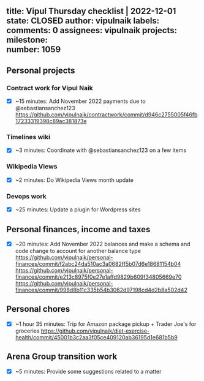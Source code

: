 title:	Vipul Thursday checklist | 2022-12-01
state:	CLOSED
author:	vipulnaik
labels:	
comments:	0
assignees:	vipulnaik
projects:	
milestone:	
number:	1059
--
## Personal projects

### Contract work for Vipul Naik

- [x] ~15 minutes: Add November 2022 payments due to @sebastiansanchez123 https://github.com/vipulnaik/contractwork/commit/d946c2755005f46fb17233319398c89ac381873e

### Timelines wiki

- [x] ~3 minutes: Coordinate with @sebastiansanchez123 on a few items

### Wikipedia Views

- [x] ~2 minutes: Do Wikipedia Views month update

### Devops work

 - [x] ~25 minutes: Update a plugin for Wordpress sites

## Personal finances, income and taxes

- [x] ~20 minutes: Add November 2022 balances and make a schema and code change to account for another balance type https://github.com/vipulnaik/personal-finances/commit/f2abc24da510ac3a0682ff5b07d6e18681154b04 https://github.com/vipulnaik/personal-finances/commit/e213c8975f0e27e1affd9829b609f34805669e70 https://github.com/vipulnaik/personal-finances/commit/998d8b11c335b54b3062d97198cd4d2b8a502d42

## Personal chores

- [x] ~1 hour 35 minutes: Trip for Amazon package pickup + Trader Joe's for groceries https://github.com/vipulnaik/diet-exercise-health/commit/45001b3c2aa3f05ce409120ab36195d1e681b5b9
## Arena Group transition work

- [x] ~5 minutes: Provide some suggestions related to a matter
